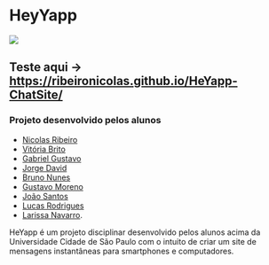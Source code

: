 # HeyYapp 
![](https://ribeironicolas.github.io/HeYapp-ChatSite/icon.png=250x)

## Teste aqui -> https://ribeironicolas.github.io/HeYapp-ChatSite/
### Projeto desenvolvido pelos alunos 
- [Nicolas Ribeiro](https://github.com/ribeironicolas)
- [Vitória Brito](https://github.com/Vitoriabrt)
- [Gabriel Gustavo](https://github.com/gabrielguxtavo)
- [Jorge David](https://github.com/JorgeDC99)
- [Bruno Nunes](https://github.com/BrunoImanaka)
- [Gustavo Moreno](https://github.com/Gsmoreno)
- [João Santos](https://github.com/devjoaosantos)
- [Lucas Rodrigues](https://github.com/lucasryg)
- [Larissa Navarro](https://github.com/Navarrocrn).

HeYapp é um projeto disciplinar desenvolvido pelos alunos acima da Universidade Cidade de São Paulo com o intuito de criar um site de mensagens instantâneas para smartphones e computadores.
